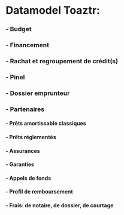 # Datamodel Toaztr: 

### - Budget
### - Financement
### - Rachat et regroupement de crédit(s)
### - Pinel
### - Dossier emprunteur
### - Partenaires

#### - Prêts amortissable classiques
#### - Prêts réglementés
#### - Assurances
#### - Garanties
#### - Appels de fonds
#### - Profil de remboursement
#### - Frais: de notaire, de dossier, de courtage
